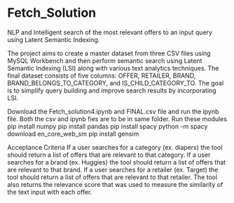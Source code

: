 # Fetch_Solution
NLP and Intelligent search of the most relevant offers to an input query using Latent Semantic Indexing.

The project aims to create a master dataset from three CSV files using MySQL Workbench and then perform semantic search using Latent Semantic Indexing (LSI) along with various text analytics techniques. The final dataset consists of five columns: OFFER, RETAILER, BRAND, BRAND_BELONGS_TO_CATEGORY, and IS_CHILD_CATEGORY_TO. The goal is to simplify query building and improve search results by incorporating LSI.

Download the Fetch_solution4.ipynb and FINAL.csv file and run the ipynb file. Both the csv and ipynb fies are to be in same folder.
Run these modules
pip install numpy
pip install pandas
pip install spacy
python -m spacy download en_core_web_sm
pip install gensim

Acceptance Criteria
If a user searches for a category (ex. diapers) the tool should return a list of offers that are relevant to that category.
If a user searches for a brand (ex. Huggies) the tool should return a list of offers that are relevant to that brand.
If a user searches for a retailer (ex. Target) the tool should return a list of offers that are relevant to that retailer.
The tool also returns the relevance score that was used to measure the similarity of the text input with each offer.


